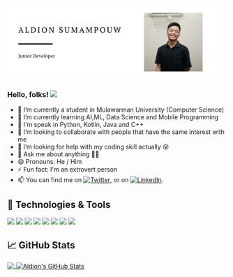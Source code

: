 ![Header](https://raw.githubusercontent.com/dionpouw/dionpouw/main/readme_header.png "Header")

### Hello, folks! <img src="https://raw.githubusercontent.com/MartinHeinz/MartinHeinz/master/wave.gif" width="30px">
- 🔭 I’m currently a student in Mulawarman University (Computer Science)
- 🌱 I’m currently learning AI,ML, Data Science and Mobile Programming
- 📢 I'm speak in Python, Kotlin, Java and C++
- 👯 I’m looking to collaborate with people that have the same interest with me
- 🤔 I’m looking for help with my coding skill actually 😵
- 💬 Ask me about anything 🤪🤪
- 😄 Pronouns: He / Him
- ⚡ Fun fact: I'm an extrovert person
- 📫 You can find me on [![Twitter][1.2]][1], or on [![LinkedIn][2.2]][2].


## 🔧 Technologies & Tools
![](https://img.shields.io/badge/OS-Arch_Linux-informational?style=flat&logo=archlinux&logoColor=white&color=2bbc8a)
![](https://img.shields.io/badge/Editor-IntelliJ_IDEA-informational?style=flat&logo=intellij-idea&logoColor=white&color=2bbc8a)
![](https://img.shields.io/badge/Editor-VS_Code-informational?style=flat&logo=visual-studio-code&logoColor=white&color=2bbc8a)
![](https://img.shields.io/badge/Code-Python-informational?style=flat&logo=python&logoColor=white&color=2bbc8a)
![](https://img.shields.io/badge/Code-Java-informational?style=flat&logo=java&logoColor=white&color=2bbc8a)
![](https://img.shields.io/badge/Code-Kotlin-informational?style=flat&logo=kotlin&logoColor=white&color=2bbc8a)
![](https://img.shields.io/badge/Code-C++-informational?style=flat&logo=c%2B%2B&logoColor=white&color=2bbc8a)
![](https://img.shields.io/badge/Shell-Bash-informational?style=flat&logo=gnu-bash&logoColor=white&color=2bbc8a)
<!-- Icons -->

## &#x1f4c8; GitHub Stats

<a href="https://github.com/dionpouw/dionpouw">
  <img align="center" src="https://github-readme-stats.vercel.app/api/top-langs/?username=dionpouw&hide=java,html&title_color=ffffff&text_color=c9cacc&icon_color=2bbc8a&bg_color=1d1f21" />
</a>
<a href="https://github.com/dionpouw/dionpouw">
  <img align="center" src="https://github-readme-stats.vercel.app/api?username=dionpouw&show_icons=true&line_height=27&count_private=true&title_color=ffffff&text_color=c9cacc&icon_color=2bbc8a&bg_color=1d1f21" alt="Aldion's GitHub Stats" />
</a>


[1.2]: http://i.imgur.com/wWzX9uB.png (twitter icon without padding)
[2.2]: https://raw.githubusercontent.com/MartinHeinz/MartinHeinz/master/linkedin-3-16.png (LinkedIn icon without padding)

<!-- Links to your social media accounts -->

[1]: https://twitter.com/aldionaldion
[2]: https://www.linkedin.com/in/aldion-sumampouw/
